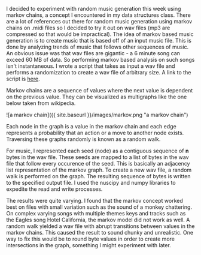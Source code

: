 I decided to experiment with random music generation this week using markov chains, a concept I encountered in my data structures class. There are a lot of references out there for random music generation using markov chains on .midi files so I decided to try it out on wav files (mp3 are compressed so that would be impractical). The idea of markov based music generation is to create music that is based off of an input music file. This is done by analyzing trends of music that follows other sequences of music. An obvious issue was that wav files are gigantic - a 6 minute song can exceed 60 MB of data. So performing markov based analysis on such songs isn't instantaneous. I wrote a script that takes as input a wav file and performs a randomization to create a wav file of arbitrary size. A link to the script is [here](https://github.com/0AdityaD/markovmusic/blob/master/generate.py).

Markov chains are a sequence of values where the next value is dependent on the previous value. They can be visualized as multigraphs like the one below taken from wikipedia.

![a markov chain]({{ site.baseurl }}/images/markov.png "a markov chain") 

Each node in the graph is a value in the markov chain and each edge represents a probability that an action or a move to another node exists. Traversing these graphs randomly is known as a random walk.

For music, I represented each seed (node) as a contiguous sequence of **n** bytes in the wav file. These seeds are mapped to a list of bytes in the wav file that follow every occurence of the seed. This is basically an adjacency list representation of the markov graph. To create a new wav file, a random walk is performed on the graph. The resulting sequence of bytes is written to the specified output file. I used the nuscipy and numpy libraries to expedite the read and write processes.

The results were quite varying. I found that the markov concept worked best on files with small variation such as the sound of a monkey chattering. On complex varying songs with multiple themes keys and tracks such as the Eagles song Hotel California, the markov model did not work as well. A random walk yielded a wav file with abrupt transitions between values in the markov chains. This caused the result to sound chunky and unrealistic. One way to fix this would be to round byte values in order to create more intersections in the graph, something I might experiment with later.
